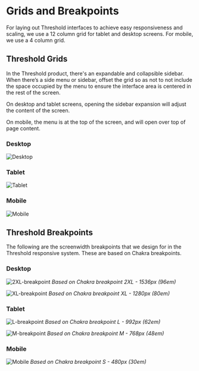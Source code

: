 # Grids and Breakpoints

For laying out Threshold interfaces to achieve easy responsiveness and scaling, we use a 12 column grid for tablet and desktop screens. For mobile, we use a 4 column grid.

## Threshold Grids

In the Threshold product, there's an expandable and collapsible sidebar. When there’s a side menu or sidebar, offset the grid so as not to not include the space occupied by the menu to ensure the interface area is centered in the rest of the screen.

On desktop and tablet screens, opening the sidebar expansion will adjust the content of the screen. 

On mobile, the menu is at the top of the screen, and will open over top of page content.

### Desktop

![Desktop](https://user-images.githubusercontent.com/57226633/196478236-ef627955-18f1-475d-a344-de2dacddda70.png)

### Tablet

![Tablet](https://user-images.githubusercontent.com/57226633/196478310-84bb6faa-7dc0-452c-9ff2-b3e9dc4bf158.png)

### Mobile

![Mobile](https://user-images.githubusercontent.com/57226633/196478262-363ec1ab-4bf0-4da2-b578-5470f789dfdb.png)

## Threshold Breakpoints

The following are the screenwidth breakpoints that we design for in the Threshold responsive system. These are based on Chakra breakpoints.

### Desktop

![2XL-breakpoint](https://user-images.githubusercontent.com/57226633/196478401-6ae0efc2-80ee-4702-95b1-82ebd55d79d1.png)
*Based on Chakra breakpoint 2XL - 1536px (96em)*

![XL-breakpoint](https://user-images.githubusercontent.com/57226633/196478402-e604d525-7794-489e-82d7-f24fae72e3f1.png)
*Based on Chakra breakpoint XL - 1280px (80em)*

### Tablet

![L-breakpoint](https://user-images.githubusercontent.com/57226633/196478836-54a0e8b2-64b5-4555-89c9-198afc6925d7.png)
*Based on Chakra breakpoint L - 992px (62em)*

![M-breakpoint](https://user-images.githubusercontent.com/57226633/196478837-9fe94c01-eb58-4fe8-a0d2-1855c8040a3d.png)
*Based on Chakra breakpoint M - 768px (48em)*

### Mobile

![Mobile](https://user-images.githubusercontent.com/57226633/196478924-ca9c9bad-130d-4e7f-b301-bb23ee9412da.png)
*Based on Chakra breakpoint S - 480px (30em)*
